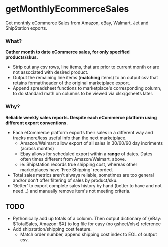 # getMonthlyEcommerceSales
Get monthly eCommerce Sales from Amazon, eBay, Walmart, Jet and ShipStation exports.

### What?
**Gather month to date eCommerce sales, for only specified products/skus.**
* Strip out any csv rows, line items, that are prior to current month or are not associated with desired product.
* Output the remaining line items (**matching** items) to an output csv that retains format/header of the original marketplace export.
* Append spreadsheet functions to marketplace's corresponding column, to do standard math on columns to be viewed via xlsx/gsheets later.

### Why?
**Reliable weekly sales reports. Despite each eCommerce platform using different export conventions.**
* Each eCommerce platform exports their sales in a different way and tracks more/less useful info than the next marketplace.
    - Amazon/Walmart allow export of all sales in 30/60/90 day incriments (across months)
    - Ebay allows for scheduled export within a **range** of dates. Dates often times different from Amazon/Walmart, above.
    - ie: Shipstation records true shipping cost, whereas other marketplaces have 'Free Shipping' recorded.
* Total sales metrics aren't always reliable, sometimes are too general and/or don't offer filtering of sales by product/sku.
* 'Better' to export complete sales history by hand (better to have and not need...) and manually remove item's not meeting criteria.

## TODO
* Pythonically add up totals of a column. Then output dictionary of {eBay: $TotalSales, Amazon: $X} to log file for easy (no gsheet/xlsx) reference
* Add shipstation/shipping cost feature.
  * Match order number, append shipping cost index to EOL of output csv.
